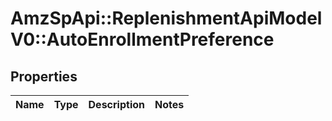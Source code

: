 # AmzSpApi::ReplenishmentApiModelV0::AutoEnrollmentPreference

## Properties
Name | Type | Description | Notes
------------ | ------------- | ------------- | -------------

